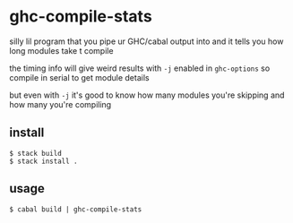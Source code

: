 # ghc-compile-stats

silly lil program that you pipe ur GHC/cabal output into and it tells you how long modules take t compile

the timing info will give weird results with `-j` enabled in `ghc-options` so compile in serial to get module details

but even with `-j` it's good to know how many modules you're skipping and how many you're compiling

## install

```
$ stack build
$ stack install .
```

## usage

```
$ cabal build | ghc-compile-stats
```
